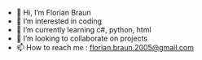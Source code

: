 - 👋 Hi, I’m Florian Braun
- 👀 I’m interested in coding
- 🌱 I’m currently learning c#, python, html
- 💞️ I’m looking to collaborate on projects
- 📫 How to reach me : florian.braun.2005@gmail.com

<!---
iPwnds/iPwnds is a ✨ special ✨ repository because its `README.md` (this file) appears on your GitHub profile.
You can click the Preview link to take a look at your changes.
--->
